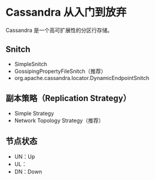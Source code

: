 # Cassandra 从入门到放弃

Cassandra 是一个高可扩展性的分区行存储。

## Snitch

* SimpleSnitch
* GossipingPropertyFileSnitch（推荐）
* org.apache.cassandra.locator.DynamicEndpointSnitch

## 副本策略（Replication Strategy）

* Simple Strategy
* Network Topology Strategy（推荐）

## 节点状态

* UN：Up
* UL：
* DN：Down